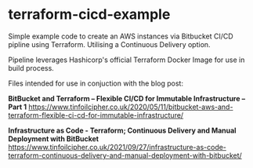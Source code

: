 # terraform-cicd-example

Simple example code to create an AWS instances via Bitbucket CI/CD pipline using Terraform. Utilising a Continuous Delivery option.

Pipeline leverages Hashicorp's official Terraform Docker Image for use in build process.

Files intended for use in conjuction with the blog post:

**BitBucket and Terraform – Flexible CI/CD for Immutable Infrastructure – Part 1** https://www.tinfoilcipher.co.uk/2020/05/11/bitbucket-aws-and-terraform-flexible-ci-cd-for-immutable-infrastructure/

**Infrastructure as Code - Terraform; Continuous Delivery and Manual Deployment with BitBucket** https://www.tinfoilcipher.co.uk/2021/09/27/infrastructure-as-code-terraform-continuous-delivery-and-manual-deployment-with-bitbucket/